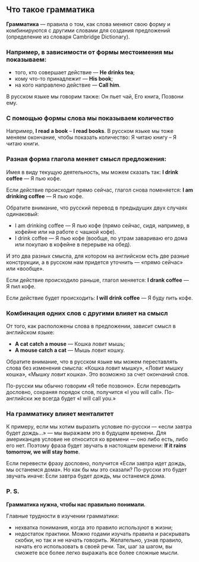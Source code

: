 ## Что такое грамматика

**Грамматика** — правила о том, как слова меняют свою форму и комбинируются с другими словами для создания предложений 
(определение из словаря Cambridge Dictionary).

### Например, в зависимости от формы местоимения мы показываем:

* того, кто совершает действие — **He drinks tea**;
* кому что-то принадлежит — **His book**;
* на кого направлено действие — **Call him**. 

В русском языке мы говорим также: Он пьет чай, Его книга, Позвони ему.

### С помощью формы слова мы показываем количество

Например, **I read a book** – **I read books**. В русском языке мы тоже меняем окончание, чтобы показать
количество: Я читаю книгу – Я читаю книги.

### Разная форма глагола меняет смысл предложения:

Имея в виду текущую деятельность, мы можем сказать так: **I drink coffee** — Я пью кофе.

Если действие происходит прямо сейчас, глагол снова поменяется: **I am drinking coffee** — Я пью кофе.

Обратите внимание, что русский перевод в предыдущих двух случаях одинаковый:

* I am drinking coffee — Я пью кофе (прямо сейчас, сидя, например, в кофейне или на работе с чашкой кофе).
* I drink coffee — Я пью кофе (вообще, по утрам завариваю его дома или покупаю в кофейне в перерыве на обед). 

И это два разных смысла, для котором на английском есть две разные
конструкции, а в русском нам придется уточнить — «прямо сейчас» или «вообще».

Если действие происходило раньше, глагол меняется: **I drank coffee** — Я пил кофе.

Если действие будет происходить: **I will drink coffee** — Я буду пить кофе.

### Комбинация одних слов с другими влияет на смысл

От того, как расположены слова в предложении, зависит смысл в английском языке:

* **A cat catch a mouse** — Кошка ловит мышь;
* **А mouse catch a cat** — Мышь ловит кошку.

Обратите внимание, что в русском языке мы можем переставлять слова без изменения смысла: «Кошка ловит мышку», «Ловит
мышку кошка», «Мышку ловит кошка». Это возможно за счет окончаний слов.

По-русски мы обычно говорим «Я тебе позвоню». 
Если переводить дословно, сохраняя порядок слов, получится «I you will call».
По-английски же всегда будет «I will call you.» 

### На грамматику влияет менталитет

К примеру, если мы хотим выразить условие по-русски — «если завтра будет дождь…» — мы выражаем это в будущем времени. Для
американцев условие не относится ко времени — оно либо есть, либо его нет. Поэтому фраза будет звучать в настоящем
времени: **If it rains tomorrow, we will stay home**. 

Если перевести фразу дословно, получится «Если завтра идет дождь, мы останемся дома».
Но как бы мы это сказали? По-русски это будет звучать иначе: Если завтра будет дождь, мы останемся дома.

### P. S. 

**Грамматика нужна, чтобы нас правильно понимали.**

Главные трудности в изучении грамматики:
* нехватка понимания, когда это правило используют в жизни;
* недостаток практики. Можно годами изучать правила и раскрывать скобки, но так и не начать говорить. Желательно, узнав правило, начать его использовать в своей
речи. Так, шаг за шагом, вы сможете все более легко выражать все более сложные мысли.
